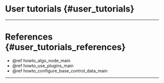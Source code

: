 User tutorials {#user_tutorials}
=====

---

# References {#user_tutorials_references}

* @ref howto_algo_node_main
* @ref howto_use_plugins_main
* @ref howto_configure_base_control_data_main

---

